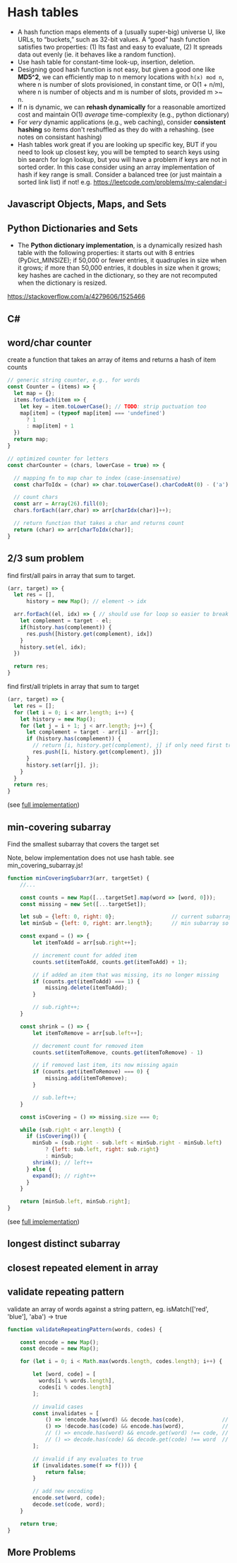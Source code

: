 # Hash tables

* A hash function maps elements of a (usually super-big) universe U, like URLs, to “buckets,” such as 32-bit values. A “good” hash function satisfies two properties: (1) Its fast and easy to evaluate, (2) It spreads data out evenly (ie. it behaves like a random function).
* Use hash table for constant-time look-up, insertion, deletion.
* Designing good hash function is not easy, but given a good one like **MD5^2**, we can efficiently map to n memory locations with `h(x) mod n`, where n is number of slots provisioned, in constant time, or O(1 + n/m), where n is number of objects and m is number of slots, provided m >~ n.
* If n is dynamic, we can **rehash dynamically** for a reasonable amortized cost and maintain O(1) *average* time-complexity (e.g., python dictionary)
* For *very* dynamic applications (e.g., web caching), consider **consistent hashing** so items don't reshuffled as they do with a rehashing. (see notes on consistant hashing)
* Hash tables work great if you are looking up specific key, BUT if you need to look up closest key, you will be tempted to search keys using bin search for logn lookup, but you will have a problem if keys are not in sorted order. In this case consider using an array implementation of hash if key range is small. Consider a balanced tree (or just maintain a sorted link list) if not! e.g. https://leetcode.com/problems/my-calendar-i

## Javascript Objects, Maps, and Sets

## Python Dictionaries and Sets

* The **Python dictionary implementation**, is a dynamically resized hash table with the following properties: it starts out with 8 entries (PyDict_MINSIZE); if 50,000 or fewer entries, it quadruples in size when it grows; if more than 50,000 entries, it doubles in size when it grows; key hashes are cached in the dictionary, so they are not recomputed when the dictionary is resized.

https://stackoverflow.com/a/4279606/1525466

## C#

## word/char counter

create a function that takes an array of items and returns a hash of item counts

```js
// generic string counter, e.g., for words
const Counter = (items) => {
  let map = {};
  items.forEach(item => {
    let key = item.toLowerCase(); // TODO: strip puctuation too
    map[item] = (typeof map[item] === 'undefined')
      ? 1
      : map[item] + 1
  })
  return map;
}

// optimized counter for letters
const charCounter = (chars, lowerCase = true) => {

  // mapping fn to map char to index (case-insensative)
  const charToIdx = (char) => char.toLowerCase().charCodeAt(0) - ('a').charCodeAt(0)

  // count chars
  const arr = Array(26).fill(0);
  chars.forEach((arr,char) => arr[charIdx(char)]++);

  // return function that takes a char and returns count
  return (char) => arr[charToIdx(char)];
}


```

## 2/3 sum problem

find first/all pairs in array that sum to target.

```js
(arr, target) => {
  let res = [],
      history = new Map(); // element -> idx

  arr.forEach((el, idx) => { // should use for loop so easier to break out if looking only first pair!
    let complement = target - el;
    if(history.has(complement)) {
      res.push([history.get(complement), idx])
    }
    history.set(el, idx);
  })

  return res;
}
```

find first/all triplets in array that sum to target

```js
(arr, target) => {
  let res = [];
  for (let i = 0; i < arr.length; i++) {
    let history = new Map();
    for (let j = i + 1; j < arr.length; j++) {
      let complement = target - arr[i] - arr[j];
      if (history.has(complement)) {
        // return [i, history.get(complement), j] if only need first triplet
        res.push([i, history.get(complement), j])
      }
      history.set(arr[j], j);
    }
  }
  return res;
}
```
(see [full implementation]())

## min-covering subarray

Find the smallest subarray that covers the target set

Note, below implementation does not use hash table. see min_covering_subarray.js!

```js
function minCoveringSubarr3(arr, targetSet) {
    //...

    const counts = new Map([...targetSet].map(word => [word, 0]));
    const missing = new Set([...targetSet]);

    let sub = {left: 0, right: 0};                  // current subarray
    let minSub = {left: 0, right: arr.length};      // min subarray so far

    const expand = () => {
        let itemToAdd = arr[sub.right++];

        // increment count for added item
        counts.set(itemToAdd, counts.get(itemToAdd) + 1);

        // if added an item that was missing, its no longer missing
        if (counts.get(itemToAdd) === 1) {
            missing.delete(itemToAdd);
        }

        // sub.right++;
    }

    const shrink = () => {
        let itemToRemove = arr[sub.left++];

        // decrement count for removed item
        counts.set(itemToRemove, counts.get(itemToRemove) - 1)

        // if removed last item, its now missing again
        if (counts.get(itemToRemove) === 0) {
            missing.add(itemToRemove);
        }

        // sub.left++;
    }

    const isCovering = () => missing.size === 0;

    while (sub.right < arr.length) {
      if (isCovering()) {
        minSub = (sub.right - sub.left < minSub.right - minSub.left)
            ? {left: sub.left, right: sub.right}
            : minSub;
        shrink(); // left++
      } else {
        expand(); // right++
      }
    }

    return [minSub.left, minSub.right];
}
```
(see [full implementation](./min_covering_subarray.md))

## longest distinct subarray

## closest repeated element in array

## validate repeating pattern

validate an array of words against a string pattern, eg.
isMatch(['red', 'blue'], 'aba') -> true

```js
function validateRepeatingPattern(words, codes) {

    const encode = new Map();
    const decode = new Map();

    for (let i = 0; i < Math.max(words.length, codes.length); i++) {

        let [word, code] = [
          words[i % words.length],
          codes[i % codes.length]
        ];

        // invalid cases
        const invalidates = [
            () => !encode.has(word) && decode.has(code),            // 1st occur of word, but not 1st occur of code    [red, blu] -> [a, a]
            () => !decode.has(code) && encode.has(word),            // 1st occur of code, but not 1st occur of word    [red, red] -> [a, b]
            // () => encode.has(word) && encode.get(word) !== code, // 2nd occur of word, but doesn't match encoding   [red, red] -> [a, b] (dup)
            // () => decode.has(code) && decode.get(code) !== word  // 2nd occur of code, but doesn't match decoding   [red, blu] -> [a, a] (dup)
        ];

        // invalid if any evaluates to true
        if (invalidates.some(f => f())) {
            return false;
        }

        // add new encoding
        encode.set(word, code);
        decode.set(code, word);
    }

    return true;
}

```

## More Problems
